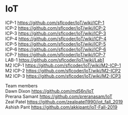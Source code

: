 # IoT
ICP-1 https://github.com/sflcoder/IoT/wiki/ICP-1    
ICP-2 https://github.com/sflcoder/IoT/wiki/ICP-2  
ICP-3 https://github.com/sflcoder/IoT/wiki/ICP-3  
ICP-4 https://github.com/sflcoder/IoT/wiki/ICP-4  
ICP-5 https://github.com/sflcoder/IoT/wiki/ICP-5  
ICP-6 https://github.com/sflcoder/IoT/wiki/ICP-6     
ICP-7 https://github.com/sflcoder/IoT/wiki/ICP-7  
LAB-1 https://github.com/sflcoder/IoT/wiki/Lab1    
M2 ICP-1 https://github.com/sflcoder/IoT/wiki/M2-ICP-1  
M2 ICP-2 https://github.com/sflcoder/IoT/wiki/M2-ICP2  
M2 ICP-3 https://github.com/sflcoder/IoT/wiki/M2-ICP3  


Team members    
Dawn Dixon      https://github.com/md56n/IoT  
Prerana Samant  https://github.com/preranasam/IoT   
Zeal Patel      https://github.com/zealpatel1990/iot_fall_2019  
Ashish Pant     https://github.com/akkipant/IoT-Fall-2019

